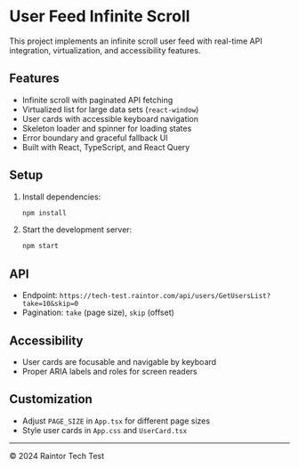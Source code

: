 # User Feed Infinite Scroll

This project implements an infinite scroll user feed with real-time API integration, virtualization, and accessibility features.

## Features
- Infinite scroll with paginated API fetching
- Virtualized list for large data sets (`react-window`)
- User cards with accessible keyboard navigation
- Skeleton loader and spinner for loading states
- Error boundary and graceful fallback UI
- Built with React, TypeScript, and React Query

## Setup

1. Install dependencies:
   ```bash
   npm install
   ```
2. Start the development server:
   ```bash
   npm start
   ```

## API
- Endpoint: `https://tech-test.raintor.com/api/users/GetUsersList?take=10&skip=0`
- Pagination: `take` (page size), `skip` (offset)

## Accessibility
- User cards are focusable and navigable by keyboard
- Proper ARIA labels and roles for screen readers

## Customization
- Adjust `PAGE_SIZE` in `App.tsx` for different page sizes
- Style user cards in `App.css` and `UserCard.tsx`

---

© 2024 Raintor Tech Test 